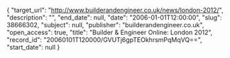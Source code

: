 {
  "target_url": "http://www.builderandengineer.co.uk/news/london-2012/", 
  "description": "", 
  "end_date": null, 
  "date": "2006-01-01T12:00:00", 
  "slug": 38666302, 
  "subject": null, 
  "publisher": "builderandengineer.co.uk", 
  "open_access": true, 
  "title": "Builder & Engineer Online: London 2012", 
  "record_id": "20060101T120000/GVUTj6gpTEOkhrsmPqMqVQ==", 
  "start_date": null
}

